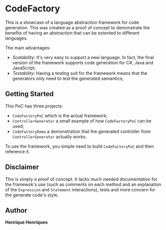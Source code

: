 # CodeFactory

This is a showcase of a language abstraction framework for code generation. This was created as a proof of concept to demonstrate the benefits of having an abstraction that can be extented to different languages. 

The main advantages:
* *Scalability*: It's very easy to support a new language. In fact, the final version of the framework supports code generation for C#, Java and JavaScript;
* *Testability*: Having a testing suit for the framework means that the generators only need to test the generated semantics;

## Getting Started

This PoC has three projects: 
* `CodeFactoryPoC` which is the actual framework;
* `ControllerGenerator` a small example of how `CodeFactoryPoC` can be used;
* `CodeFactoryDemo` a demonstration that the generated controller from `ControllerGenerator` actually works.

To use the framework, you simple need to build `CodeFactoryPoC` and then reference it.

## Disclaimer

This is simply a proof of concept. It lacks much needed documentation for the framewok's use (such as comments on each method and an explanation of the `Expression` and `Statement` interactions), tests and more concern for the generate code's style.

## Author

**Henrique Henriques**

